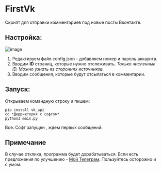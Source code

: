 # FirstVk
Скрипт для отправки комментариев под новые посты Вконтакте.

## **Настройка:**

![image](https://user-images.githubusercontent.com/105940064/199817205-ffde0079-6996-4edf-b350-37a8e570a6fb.png)
1. Редактируем файл config.json - добавляем номер и пароль аккаунта.
2. Вводим **ID** страниц, которые нужно отслеживать.
*Только численные ID. Можно узнать из сторонних источников.*
3. Вводим сообщения, которые будут отсылаться в комментарии.

## **Запуск:**
Открываем командную строку и пишем:

    pip install vk_api
    cd *Дерриктория с софтом*
    python3 main.py
Все. Софт запущен , ждем первых сообщений.

## Примечание
В случае отклика, программа будет дорабатываться. 
Если есть предложения по улучшению - [Мой Телеграм](t.me/vissercode).
Пользуйтесь осторожно и с умом.
